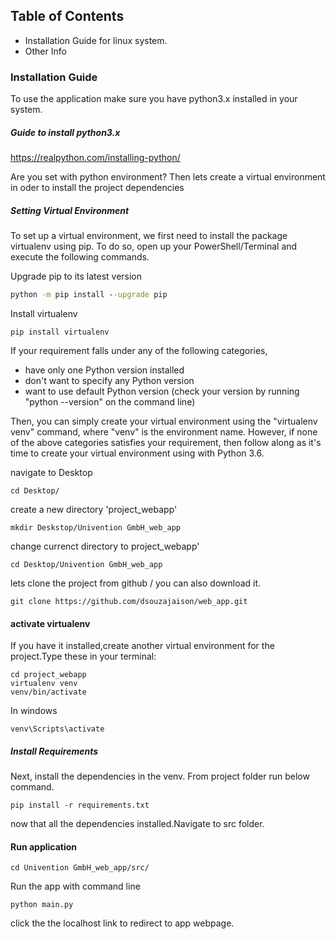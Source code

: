 ## Table of Contents 
* Installation Guide for linux system.
* Other Info

### Installation Guide
To use the application make sure you have python3.x installed in your system.

##### Guide to install python3.x

https://realpython.com/installing-python/

Are you set with python environment?
Then lets create a virtual environment in oder to install the project dependencies  

##### Setting Virtual Environment
To set up a virtual environment, we first need to install the package virtualenv using pip.
To do so, open up your PowerShell/Terminal and execute the following commands.

Upgrade pip to its latest version  
````cmd
python -m pip install --upgrade pip
````
Install virtualenv  

````
pip install virtualenv 
````
If your requirement falls under any of the following categories,

* have only one Python version installed
* don't want to specify any Python version
* want to use default Python version (check your version by running "python --version" on the command line)

Then, you can simply create your virtual environment using the "virtualenv venv" command, where "venv" is the environment name. 
However, if none of the above categories satisfies your requirement, then follow along as it's time to create your virtual environment using with Python 3.6. 

navigate to Desktop  
```
cd Desktop/
```
create a new directory 'project_webapp'  
````
mkdir Deskstop/Univention GmbH_web_app
````
change currenct directory to project_webapp'  
````
cd Desktop/Univention GmbH_web_app 
````
lets clone the project from github / you can also download it.
 
````
git clone https://github.com/dsouzajaison/web_app.git
````

#### activate virtualenv

If you have it installed,create another virtual environment for the project.Type these in your terminal:
````
cd project_webapp
virtualenv venv
venv/bin/activate

````
In windows
````
venv\Scripts\activate
````
##### Install Requirements
Next, install the dependencies in the venv. From project folder run below command.
````
pip install -r requirements.txt
````
now that all the dependencies installed.Navigate to src folder.
#### Run application
````
cd Univention GmbH_web_app/src/
````
Run the app with command line
````
python main.py
```` 
click the the localhost link to redirect to app webpage.
